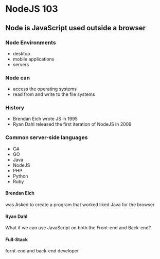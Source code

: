 # NodeJS 103
## Node is JavaScript used outside a browser


### Node Environments
- desktop
- mobile applications
- servers


### Node can
- access the operating systems
- read from and write to the file systems

### History
- Brendan Eich wrote JS in 1995
- Ryan Dahl released the first iteration of NodeJS in 2009


### Common server-side languages
- C#
- GO 
- Java
- NodeJS 
- PHP
- Python
- Ruby




#### Brendan Eich
was Asked to create a program that worked liked Java for the browser 


#### Ryan Dahl
What if we can use JavaScript on both the Front-end and Back-end?



#### Full-Stack
fornt-end and back-end developer 